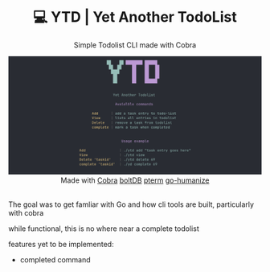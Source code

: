
<h1 align="center">💻 YTD  | Yet Another TodoList</a></h1>
<p align="center">Simple Todolist CLI made with Cobra</p>


<img src="https://github.com/xiorno/YTD/blob/main/ytd.png" alt="PTerm">
<div align="center">
  Made with
  <a href="https://github.com/spf13/cobra" >Cobra</a>
  <a href="https://go.etcd.io/bbolt">boltDB</a>
  <a href="https://github.com/pterm/pterm" >pterm</a> 
  <a href="https://github.com/dustin/go-humanize" >go-humanize</a>
</div>
<br>
<p>The goal was to get famliar with Go and how cli tools are built, particularly with cobra</p>
<p>while functional, this is no where near a complete todolist</p>

features yet to be implemented:
<ul>
  <li>completed command</li>
</ul>
